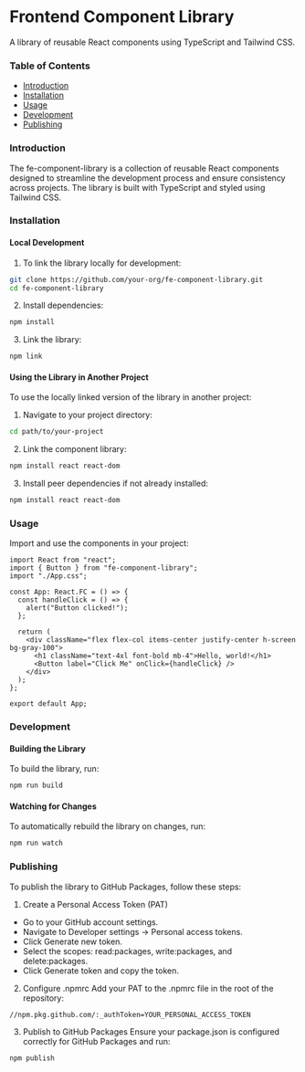 # Frontend Component Library

A library of reusable React components using TypeScript and Tailwind CSS.

### Table of Contents

- [Introduction](#introduction)
- [Installation](#installation)
- [Usage](#usage)
- [Development](#development)
- [Publishing](#publishing)

### Introduction

The fe-component-library is a collection of reusable React components designed to streamline the
development process and ensure consistency across projects. The library is built with TypeScript
and styled using Tailwind CSS.

### Installation

#### Local Development

1. To link the library locally for development:

```bash
git clone https://github.com/your-org/fe-component-library.git
cd fe-component-library
```

2. Install dependencies:

```bash
npm install
```

3. Link the library:

```bash
npm link
```

#### Using the Library in Another Project

To use the locally linked version of the library in another project:

1. Navigate to your project directory:

```bash
cd path/to/your-project
```

2. Link the component library:

```bash
npm install react react-dom
```

3. Install peer dependencies if not already installed:

```bash
npm install react react-dom
```

### Usage

Import and use the components in your project:

```tsx
import React from "react";
import { Button } from "fe-component-library";
import "./App.css";

const App: React.FC = () => {
  const handleClick = () => {
    alert("Button clicked!");
  };

  return (
    <div className="flex flex-col items-center justify-center h-screen bg-gray-100">
      <h1 className="text-4xl font-bold mb-4">Hello, world!</h1>
      <Button label="Click Me" onClick={handleClick} />
    </div>
  );
};

export default App;
```

### Development

#### Building the Library

To build the library, run:

```bash
npm run build
```

#### Watching for Changes

To automatically rebuild the library on changes, run:

```bash
npm run watch
```

### Publishing

To publish the library to GitHub Packages, follow these steps:

1. Create a Personal Access Token (PAT)

- Go to your GitHub account settings.
- Navigate to Developer settings -> Personal access tokens.
- Click Generate new token.
- Select the scopes: read:packages, write:packages, and delete:packages.
- Click Generate token and copy the token.

2. Configure .npmrc
   Add your PAT to the .npmrc file in the root of the repository:

```text
//npm.pkg.github.com/:_authToken=YOUR_PERSONAL_ACCESS_TOKEN
```

3. Publish to GitHub Packages
   Ensure your package.json is configured correctly for GitHub Packages and run:

```bash
npm publish
```
